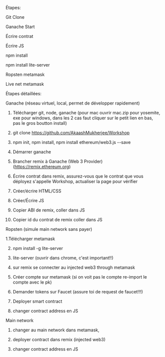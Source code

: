 Étapes:

Git Clone

Ganache Start

Écrire contrat

Écrire JS

npm install

npm install lite-server

Ropsten metamask

Live net metamask


Étapes détaillées:

Ganache (réseau virtuel, local, permet de développer rapidement)

1. Télécharger git, node, ganache (pour mac ouvrir mac.zip pour yosemite, exe pour windows, dans les 2 cas faut cliquer sur le petit lien en bas, pas le gros boutton install)

2. git clone https://github.com/AkaashMukherjee/Workshop

3. npm init, npm install, npm install ethereum/web3.js --save 

4. Démarrer ganache

5. Brancher remix à Ganache (Web 3 Provider) (https://remix.ethereum.org)

6. Écrire contrat dans remix, assurez-vous que le contrat que vous déployez s'appelle Workshop, actualiser la page pour vérifier

7. Créer/écrire HTML/CSS

8. Créer/Écrire JS

9. Copier ABI de remix, coller dans JS

10. Copier id du contrat de remix coller dans JS


Ropsten (simule main network sans payer)

1.Télécharger metamask

2. npm install -g lite-server

3. lite-server (ouvrir dans chrome, c'est important!!)

4. sur remix se connecter au injected web3 through metamask

5. Créer compte sur metamask (si on voit pas le compte re-import le compte avec le pk)

6. Demander tokens sur Faucet (assure toi de request de faucet!!!)

7. Deployer smart contract

8. changer contract address en JS 


Main network

1. changer au main network dans metamask, 

2. deployer contract dans remix (injected web3)

3. changer contract address en JS
